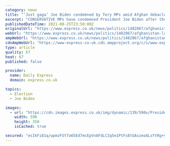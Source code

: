 ```yaml
---
category: news
title: "‘Just gaga’ Joe Biden condemned by Tory MPs amid Afghan debacle - ‘Doesn't have a grip’"
excerpt: "CONSERVATIVE MPs have condemned President Joe Biden after the US President refused to buckle to G7 calls to push back the withdrawal of American troops from Afghanistan."
publishedDateTime: 2021-08-25T23:50:00Z
originalUrl: "https://www.express.co.uk/news/politics/1482067/afghanistan-latest-tory-mps-criticise-biden-over-ignoring-calls-delay-withdrawal-ont"
webUrl: "https://www.express.co.uk/news/politics/1482067/afghanistan-latest-tory-mps-criticise-biden-over-ignoring-calls-delay-withdrawal-ont"
ampWebUrl: "https://www.express.co.uk/news/politics/1482067/afghanistan-latest-tory-mps-criticise-biden-over-ignoring-calls-delay-withdrawal-ont/amp"
cdnAmpWebUrl: "https://www-express-co-uk.cdn.ampproject.org/c/s/www.express.co.uk/news/politics/1482067/afghanistan-latest-tory-mps-criticise-biden-over-ignoring-calls-delay-withdrawal-ont/amp"
type: article
quality: 67
heat: 67
published: false

provider:
  name: Daily Express
  domain: express.co.uk

topics:
  - Election
  - Joe Biden

images:
  - url: "https://cdn.images.express.co.uk/img/dynamic/139/590x/President-Joe-Biden-1482067.jpg?r=1629935446606"
    width: 590
    height: 350
    isCached: true

secured: "esIkFi81q/wpmzFSY7a65Ed7mcEpVnAFdLCIq5e1PtFs8tGAszeoALsYtRg+yGoa3xXeGziERjFOUv0f5OVlqXzBgQpONu1x4C3WEQda6VHL4slSB09k+k1/wKUQth97yUOacGVPYR56bHymskHBa4GEjri/d/v2BsqCh9HKOWLTqvOt4BdV9A3cckP31DUghJxTogApnsB1s3Ba0qtOZa/kdhhg9x3/LjICEGKvvSs0vN4x5Fdq/zFwwSPm51UmTlYEdVgjeSAP38sqKpUcbzSVV26t2xILal4JWTF1KU0huBVIpFYkVMbg/bsYR0+h5QwzZU3o/LueDIV22u5/2o6tyy1qP8Vw8pNxmyWvZjw=;WNBJ9LKZvSXVf5otIoUlBQ=="
---
```


